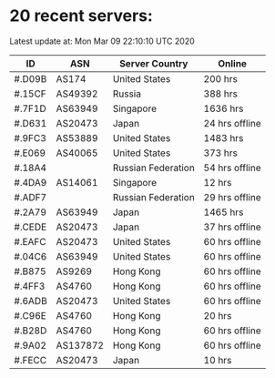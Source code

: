 # 20 recent servers:

Latest update at: Mon Mar 09 22:10:10 UTC 2020

| ID | ASN | Server Country | Online |
| -- | --- | -------------- | ------ |
| #.D09B | AS174 | United States | 200 hrs |
| #.15CF | AS49392 | Russia | 388 hrs |
| #.7F1D | AS63949 | Singapore | 1636 hrs |
| #.D631 | AS20473 | Japan | 24 hrs offline |
| #.9FC3 | AS53889 | United States | 1483 hrs |
| #.E069 | AS40065 | United States | 373 hrs |
| #.18A4 |  | Russian Federation | 54 hrs offline |
| #.4DA9 | AS14061 | Singapore | 12 hrs |
| #.ADF7 |  | Russian Federation | 29 hrs offline |
| #.2A79 | AS63949 | Japan | 1465 hrs |
| #.CEDE | AS20473 | Japan | 37 hrs offline |
| #.EAFC | AS20473 | United States | 60 hrs offline |
| #.04C6 | AS63949 | United States | 60 hrs offline |
| #.B875 | AS9269 | Hong Kong | 60 hrs offline |
| #.4FF3 | AS4760 | Hong Kong | 60 hrs offline |
| #.6ADB | AS20473 | United States | 60 hrs offline |
| #.C96E | AS4760 | Hong Kong | 20 hrs |
| #.B28D | AS4760 | Hong Kong | 60 hrs offline |
| #.9A02 | AS137872 | Hong Kong | 60 hrs offline |
| #.FECC | AS20473 | Japan | 10 hrs |

